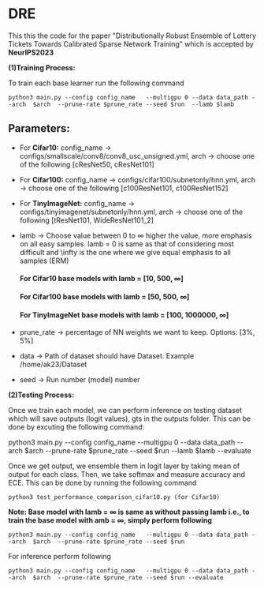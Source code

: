 # DRE
This this the code for the paper "Distributionally Robust Ensemble of Lottery Tickets Towards Calibrated Sparse Network Training" which is accepted by **NeurIPS2023**

**(1)Training Process:**

To train each base learner run the following command 
```shell
python3 main.py --config config_name   --multigpu 0 --data data_path --arch  $arch  --prune-rate $prune_rate --seed $run  --lamb $lamb
```
## Parameters:
* For **Cifar10:** config_name -> configs/smallscale/conv8/conv8_usc_unsigned.yml, arch -> choose one of the following [cResNet50, cResNet101]

* For **Cifar100:** config_name -> configs/cifar100/subnetonly/hnn.yml, arch -> choose one of the following [c100ResNet101, c100ResNet152]

* For **TinyImageNet:** config_name -> configs/tinyimagenet/subnetonly/hnn.yml, arch -> choose one of the following [tResNet101, WideResNet101_2]
  
* lamb -> Choose value between 0 to &infin; higher the value, more emphasis on all easy samples. lamb = 0 is same as that of considering most difficult 
        and \infty is the one where we give equal emphasis to all samples (ERM)

  #### For Cifar10 base models with lamb = [10, 500, &infin;]
  #### For Cifar100 base models with lamb = [50, 500, &infin;]
  #### For TinyImageNet base models with lamb = [100, 1000000, &infin;]

* prune_rate -> percentage of NN weights we want to keep. Options: [3%, 5%]
* data -> Path of dataset should have Dataset. Example /home/ak23/Dataset
* seed -> Run number (model) number 

**(2)Testing Process:**

Once we train each model, we can perform inference on testing dataset which will save outputs (logit values), gts in the outputs folder. This can be done by excuting the following command:

python3 main.py --config config_name   --multigpu 0 --data data_path --arch  $arch  --prune-rate $prune_rate --seed $run  --lamb $lamb --evaluate

Once we get output, we ensemble them in logit layer by taking mean of output for each class. Then, we take softmax and
measure accuracy and ECE. This can be done by running the following command 

```shell
python3 test_performance_comparison_cifar10.py (for Cifar10)
```

**Note: Base model with lamb = &infin; is same as without passing lamb i.e., to train the base model with amb = &infin;, simply perform following**

```shell
python3 main.py --config config_name   --multigpu 0 --data data_path --arch  $arch  --prune-rate $prune_rate --seed $run
```

For inference perform following 

```shell
python3 main.py --config config_name   --multigpu 0 --data data_path --arch  $arch  --prune-rate $prune_rate --seed $run --evaluate
```
